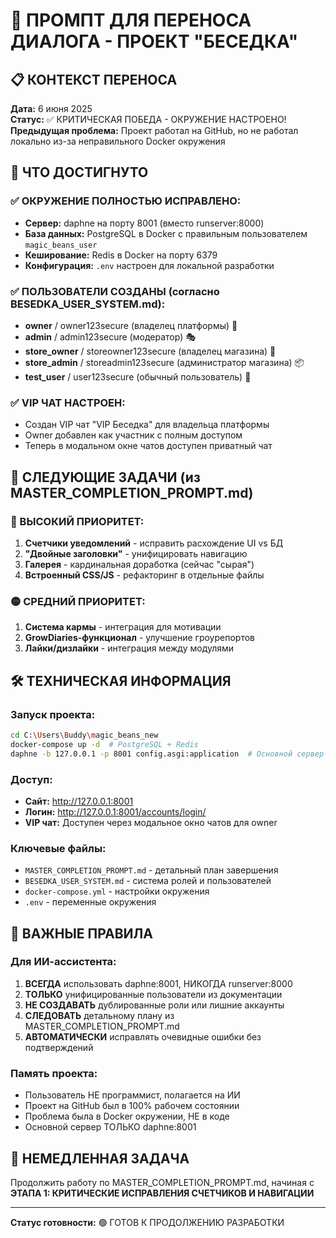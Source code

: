 # 🚀 ПРОМПТ ДЛЯ ПЕРЕНОСА ДИАЛОГА - ПРОЕКТ "БЕСЕДКА"

## 📋 КОНТЕКСТ ПЕРЕНОСА
**Дата:** 6 июня 2025  
**Статус:** ✅ КРИТИЧЕСКАЯ ПОБЕДА - ОКРУЖЕНИЕ НАСТРОЕНО!  
**Предыдущая проблема:** Проект работал на GitHub, но не работал локально из-за неправильного Docker окружения

## 🎉 ЧТО ДОСТИГНУТО

### ✅ ОКРУЖЕНИЕ ПОЛНОСТЬЮ ИСПРАВЛЕНО:
- **Сервер:** daphne на порту 8001 (вместо runserver:8000)
- **База данных:** PostgreSQL в Docker с правильным пользователем `magic_beans_user`
- **Кеширование:** Redis в Docker на порту 6379
- **Конфигурация:** `.env` настроен для локальной разработки

### ✅ ПОЛЬЗОВАТЕЛИ СОЗДАНЫ (согласно BESEDKA_USER_SYSTEM.md):
- **owner** / owner123secure (владелец платформы) 👑
- **admin** / admin123secure (модератор) 🎭  
- **store_owner** / storeowner123secure (владелец магазина) 🏪
- **store_admin** / storeadmin123secure (администратор магазина) 📦
- **test_user** / user123secure (обычный пользователь) 👤

### ✅ VIP ЧАТ НАСТРОЕН:
- Создан VIP чат "VIP Беседка" для владельца платформы
- Owner добавлен как участник с полным доступом
- Теперь в модальном окне чатов доступен приватный чат

## 🎯 СЛЕДУЮЩИЕ ЗАДАЧИ (из MASTER_COMPLETION_PROMPT.md)

### 🔴 ВЫСОКИЙ ПРИОРИТЕТ:
1. **Счетчики уведомлений** - исправить расхождение UI vs БД
2. **"Двойные заголовки"** - унифицировать навигацию
3. **Галерея** - кардинальная доработка (сейчас "сырая")
4. **Встроенный CSS/JS** - рефакторинг в отдельные файлы

### 🟡 СРЕДНИЙ ПРИОРИТЕТ:
1. **Система кармы** - интеграция для мотивации
2. **GrowDiaries-функционал** - улучшение гроурепортов
3. **Лайки/дизлайки** - интеграция между модулями

## 🛠️ ТЕХНИЧЕСКАЯ ИНФОРМАЦИЯ

### Запуск проекта:
```bash
cd C:\Users\Buddy\magic_beans_new
docker-compose up -d  # PostgreSQL + Redis
daphne -b 127.0.0.1 -p 8001 config.asgi:application  # Основной сервер
```

### Доступ:
- **Сайт:** http://127.0.0.1:8001
- **Логин:** http://127.0.0.1:8001/accounts/login/
- **VIP чат:** Доступен через модальное окно чатов для owner

### Ключевые файлы:
- `MASTER_COMPLETION_PROMPT.md` - детальный план завершения
- `BESEDKA_USER_SYSTEM.md` - система ролей и пользователей
- `docker-compose.yml` - настройки окружения
- `.env` - переменные окружения

## 🚨 ВАЖНЫЕ ПРАВИЛА

### Для ИИ-ассистента:
1. **ВСЕГДА** использовать daphne:8001, НИКОГДА runserver:8000
2. **ТОЛЬКО** унифицированные пользователи из документации
3. **НЕ СОЗДАВАТЬ** дублированные роли или лишние аккаунты
4. **СЛЕДОВАТЬ** детальному плану из MASTER_COMPLETION_PROMPT.md
5. **АВТОМАТИЧЕСКИ** исправлять очевидные ошибки без подтверждений

### Память проекта:
- Пользователь НЕ программист, полагается на ИИ
- Проект на GitHub был в 100% рабочем состоянии
- Проблема была в Docker окружении, НЕ в коде
- Основной сервер ТОЛЬКО daphne:8001

## 🎯 НЕМЕДЛЕННАЯ ЗАДАЧА
Продолжить работу по MASTER_COMPLETION_PROMPT.md, начиная с **ЭТАПА 1: КРИТИЧЕСКИЕ ИСПРАВЛЕНИЯ СЧЕТЧИКОВ И НАВИГАЦИИ**

---
**Статус готовности:** 🟢 ГОТОВ К ПРОДОЛЖЕНИЮ РАЗРАБОТКИ 
